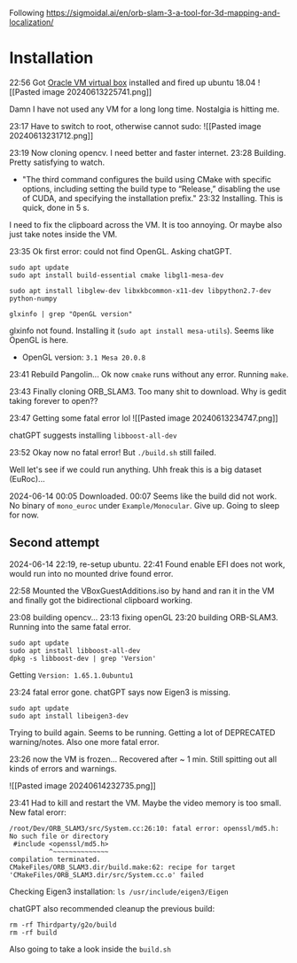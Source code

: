 Following https://sigmoidal.ai/en/orb-slam-3-a-tool-for-3d-mapping-and-localization/

# Installation
22:56 Got [Oracle VM virtual box](https://www.virtualbox.org/wiki/Downloads) installed and fired up ubuntu 18.04
![[Pasted image 20240613225741.png]]

Damn I have not used any VM for a long long time. Nostalgia is hitting me.

23:17 Have to switch to root, otherwise cannot sudo:
![[Pasted image 20240613231712.png]]

23:19 Now cloning opencv. I need better and faster internet.
23:28 Building. Pretty satisfying to watch.
- "The third command configures the build using CMake with specific options, including setting the build type to “Release,” disabling the use of CUDA, and specifying the installation prefix."
23:32 Installing. This is quick, done in 5 s.

I need to fix the clipboard across the VM. It is too annoying. Or maybe also just take notes inside the VM.

23:35 Ok first error: could not find OpenGL. Asking chatGPT.

```
sudo apt update
sudo apt install build-essential cmake libgl1-mesa-dev

sudo apt install libglew-dev libxkbcommon-x11-dev libpython2.7-dev python-numpy

glxinfo | grep "OpenGL version"

```

glxinfo not found. Installing it (`sudo apt install mesa-utils`). Seems like OpenGL is here.
- OpenGL version: `3.1 Mesa 20.0.8`

23:41 Rebuild Pangolin... Ok now `cmake` runs without any error. Running `make`.

23:43 Finally cloning ORB_SLAM3. Too many shit to download. Why is gedit taking forever to open??

23:47 Getting some fatal error lol
![[Pasted image 20240613234747.png]]

chatGPT suggests installing `libboost-all-dev`

23:52 Okay now no fatal error! But `./build.sh` still failed.

Well let's see if we could run anything. Uhh freak this is a big dataset (EuRoc)...

2024-06-14 00:05 Downloaded.
00:07 Seems like the build did not work. No binary of `mono_euroc` under `Example/Monocular`. Give up. Going to sleep for now.

## Second attempt

2024-06-14 22:19, re-setup ubuntu.
22:41 Found enable EFI does not work, would run into no mounted drive found error.

22:58 Mounted the VBoxGuestAdditions.iso by hand and ran it in the VM and finally got the bidirectional clipboard working.

23:08 building opencv...
23:13 fixing openGL
23:20 building ORB-SLAM3. Running into the same fatal error.

```
sudo apt update
sudo apt install libboost-all-dev
dpkg -s libboost-dev | grep 'Version'

```

Getting `Version: 1.65.1.0ubuntu1`

23:24 fatal error gone. chatGPT says now Eigen3 is missing.
```
sudo apt update 
sudo apt install libeigen3-dev
```

Trying to build again. Seems to be running. Getting a lot of DEPRECATED warning/notes. Also one more fatal error.

23:26 now the VM is frozen... Recovered after ~ 1 min. Still spitting out all kinds of errors and warnings.

![[Pasted image 20240614232735.png]]

23:41 Had to kill and restart the VM. Maybe the video memory is too small.
New fatal erorr:
```
/root/Dev/ORB_SLAM3/src/System.cc:26:10: fatal error: openssl/md5.h: No such file or directory
 #include <openssl/md5.h>
          ^~~~~~~~~~~~~~~
compilation terminated.
CMakeFiles/ORB_SLAM3.dir/build.make:62: recipe for target 'CMakeFiles/ORB_SLAM3.dir/src/System.cc.o' failed

```

Checking Eigen3 installation:
`ls /usr/include/eigen3/Eigen`

chatGPT also recommended cleanup the previous build:
```
rm -rf Thirdparty/g2o/build
rm -rf build

```

Also going to take a look inside the `build.sh`
